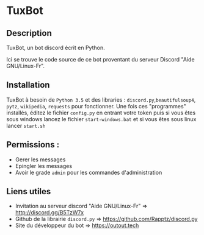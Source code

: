 # TuxBot

## Description
TuxBot, un bot discord écrit en Python.

Ici se trouve le code source de ce bot proventant du serveur Discord "Aide GNU/Linux-Fr".

## Installation
TuxBot à besoin de ``Python 3.5`` et des libraries : ``discord.py``,``beautifulsoup4``, ``pytz``, ``wikipedia``, ``requests`` pour fonctionner. Une fois ces "programmes" installés, éditez le fichier ``config.py`` en entrant votre token puis si vous êtes sous windows lancez le fichier ``start-windows.bat`` et si vous êtes sous linux lancer ``start.sh``

## Permissions :
- Gerer les messages
- Epingler les messages
- Avoir le grade ``admin`` pour les commandes d'administration 

## Liens utiles
- Invitation au serveur discord "Aide GNU/Linux-Fr" => http://discord.gg/B5TzW7x
- Github de la librairie ``discord.py`` => https://github.com/Rapptz/discord.py
- Site du développeur du bot => https://outout.tech
